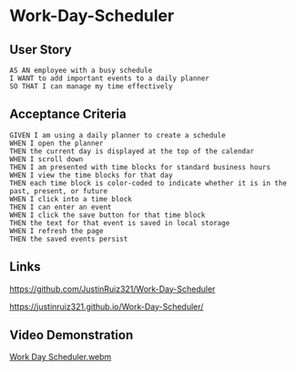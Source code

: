 # Work-Day-Scheduler

## User Story
```
AS AN employee with a busy schedule
I WANT to add important events to a daily planner
SO THAT I can manage my time effectively
```

## Acceptance Criteria
```
GIVEN I am using a daily planner to create a schedule
WHEN I open the planner
THEN the current day is displayed at the top of the calendar
WHEN I scroll down
THEN I am presented with time blocks for standard business hours
WHEN I view the time blocks for that day
THEN each time block is color-coded to indicate whether it is in the past, present, or future
WHEN I click into a time block
THEN I can enter an event
WHEN I click the save button for that time block
THEN the text for that event is saved in local storage
WHEN I refresh the page
THEN the saved events persist
```

## Links
https://github.com/JustinRuiz321/Work-Day-Scheduler

https://justinruiz321.github.io/Work-Day-Scheduler/

## Video Demonstration

[Work Day Scheduler.webm](https://user-images.githubusercontent.com/107062112/202593807-1c9b5832-6ce6-4f23-826b-674568f92acc.webm)
